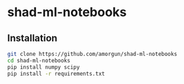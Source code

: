 # shad-ml-notebooks
## Installation
```bash
git clone https://github.com/amorgun/shad-ml-notebooks
cd shad-ml-notebooks
pip install numpy scipy
pip install -r requirements.txt
```
